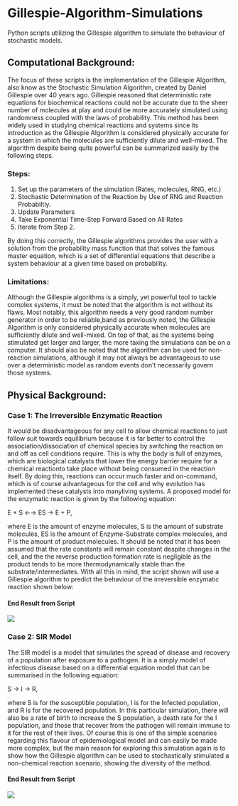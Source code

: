 # Gillespie-Algorithm-Simulations

Python scripts utilizing the Gillespie algorithm to simulate the behaviour of stochastic models.

## Computational Background:

The focus of these scripts is the implementation of the Gillespie Algorithm, also know as the Stochastic Simulation Algorithm, created by Daniel Gillespie over 40 years ago. Gillespie reasoned that deterministic rate equations for biochemical reactions could not be accurate due to the sheer number of molecules at play and could be more accurately simulated using randomness coupled with the laws of probability. This method has been widely used in studying chemical reactions and systems since its introduction as the Gillespie Algorithm is considered physically accurate for a system in which the molecules are sufficiently dilute and well-mixed. The algorithm despite being quite powerful can be summarized easily by the following steps.

### Steps:

1.  Set up the parameters of the simulation (Rates, molecules, RNG, etc.)
2.  Stochastic Determination of the Reaction by Use of RNG and Reaction Probabiltiy.
3.  Update Parameters
4.  Take Exponential Time-Step Forward Based on All Rates
5.  Iterate from Step 2.

By doing this correctly, the Gillespie algorithms provides the user with a solution from the probability mass function that that solves the famous master equation, which is a set of differential equations that describe a system behaviour at a given time based on probability.

### Limitations:

Although the Gillespie algorithms is a simply, yet powerful tool to tackle complex systems, it must be noted that the algorithm is not without its flaws. Most notably, this algorithm needs a very good random number generator in order to be  reliable,band as previously noted, the Gillespie Algorithm is only considered physically accurate when molecules are sufficiently dilute and well-mixed. On top of that, as the systems being stimulated get larger and larger, the more taxing the simulations can be on a computer. It should also be noted that the algorithm can be used for non-reaction simulations, although it may not always be advantageous to use over a deterministic model as random events don’t necessarily govern those systems.

## Physical Background:

### Case 1: The Irreversible Enzymatic Reaction

It would be disadvantageous for any cell to allow chemical reactions to just follow suit towards equilibrium because it is far better to control the association/dissociation of chemical species by switching the reaction on and off as cell conditions require. This is why the body is full of enzymes, which are biological catalysts that lower the energy barrier require for a chemical reactionto take place without being consumed in the reaction itself. By doing this, reactions can occur much faster and on-command, which is of course advantageous for the cell and why evolution has implemented these catalysts  into  manyliving  systems.   A  proposed  model  for  the  enzymatic  reaction  is  given  by the following equation:

E + S ←→ ES → E + P,

where E is the amount of enzyme molecules, S is the amount of substrate molecules, ES is the amount of Enzyme-Substrate complex molecules, and P is the amount of product molecules. It should be noted that it has been assumed that the rate constants will remain constant despite changes in the cell, and the the reverse production formation rate is negligible as the product tends to be more thermodynamically stable than the substrate/intermediates. With all this in mind, the script shown will use a Gillespie algorithm to predict the behaviour of the irreversible enzymatic reaction shown below:


#### End Result from Script

![](https://github.com/a-rigido/Gillespie-Algorithm-Simulations/blob/master/irrEnzymaticReaction.png)

### Case 2: SIR Model

The SIR model is a model that simulates the spread of disease and recovery of a population after exposure to a pathogen. It is a simply model of infectious disease based on a differential equation model that can be summarised in the following equation:

S → I → R,

where S is for the susceptible population, I is for the Infected population, and R is for the recovered population. In this  particular simulation, there will also be a rate of birth to increase the S population, a death rate for the I population, and those that recover from the pathogen will remain immune to it for the rest of their lives. Of course this is one of the simple scenarios regarding this flavour of epidemiological model and can easily be made more complex, but the main reason for exploring this simulation again is to show how the Gillespie algorithm can be used to stochastically stimulated a non-chemical reaction scenario, showing the diversity of the method.

#### End Result from Script

![](https://github.com/a-rigido/Gillespie-Algorithm-Simulations/blob/master/SIRmodel.png)
